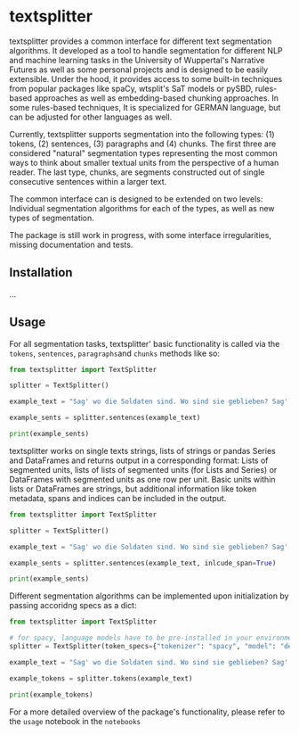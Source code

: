 # textsplitter

textsplitter provides a common interface for different text segmentation algorithms. It developed as a tool to handle 
segmentation for different NLP and machine learning tasks in the University of Wuppertal's Narrative Futures as well 
as some personal projects and is designed to be easily extensible. Under the hood, it provides access to some 
built-in techniques from popular packages like spaCy, wtsplit's SaT models or pySBD, rules-based 
approaches as well as embedding-based chunking approaches. In some rules-based techniques, It is specialized for GERMAN 
language, but can be adjusted for other languages as well.

Currently, textsplitter supports segmentation into the following types: (1) tokens, (2) sentences, (3) paragraphs 
and (4) chunks. The first three are considered "natural" segmentation types representing the most common ways to 
think about smaller textual units from the perspective of a human reader. The last type, chunks, are segments 
constructed out of single consecutive sentences within a larger text.

The common interface can is designed to be extended on two levels: Individual segmentation algorithms for each of 
the types, as well as new types of segmentation.

The package is still work in progress, with some interface irregularities, missing documentation and tests.

## Installation

...

## Usage

For all segmentation tasks, textsplitter' basic functionality is called via the `tokens`, `sentences`, 
`paragraphs`and `chunks` methods like so:

```Python
from textsplitter import TextSplitter

splitter = TextSplitter()

example_text = "Sag' wo die Soldaten sind. Wo sind sie geblieben? Sag' wo die Soldaten sind, was ist geschehen?"

example_sents = splitter.sentences(example_text)

print(example_sents)
```

textsplitter works on single texts strings, lists of strings or pandas Series and DataFrames and returns output in a 
corresponding format: Lists of segmented units, lists of lists of segmented units (for Lists and Series) or DataFrames 
with segmented units as one row per unit. Basic units within lists or DataFrames are strings, but additional 
information like token metadata, spans and indices can be included in the output.

```Python
from textsplitter import TextSplitter

splitter = TextSplitter()

example_text = "Sag' wo die Soldaten sind. Wo sind sie geblieben? Sag' wo die Soldaten sind, was ist geschehen?"

example_sents = splitter.sentences(example_text, inlcude_span=True)

print(example_sents)
```

Different segmentation algorithms can be implemented upon initialization by passing accoridng specs as a dict:

```Python
from textsplitter import TextSplitter

# for spacy, language models have to be pre-installed in your environment
splitter = TextSplitter(token_specs={"tokenizer": "spacy", "model": "de_core_news_sm"})

example_text = "Sag' wo die Soldaten sind. Wo sind sie geblieben? Sag' wo die Soldaten sind, was ist geschehen?"

example_tokens = splitter.tokens(example_text)

print(example_tokens)
```

For a more detailed overview of the package's functionality, please refer to the `usage` notebook in the `notebooks`
